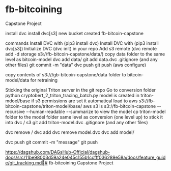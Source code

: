 # fb-bitcoining
Capstone Project


install dvc
install dvc[s3]
new bucket created fb-bitcoin-capstone

commands
Install DVC with (pip3 install dvc)
Install DVC with (pip3 install dvc[s3])
Initialize DVC (dvc init) in your repo
Add s3 remote (dvc remote add -d storage s3://fb-bitcoin-capstone/data/)
copy data folder to the same level as bitcoin-model
dvc add data/
git add data.dvc .gitignore (and any other files)
git commit -m "data"
dvc push
git push
(aws configure)



copy contents of s3:///gb-bitcoin-capstone/data folder to bitcoin-model/data for retraining





Sticking the original Triton server in the git repo
Go to conversion folder
python cryptobert_2_triton_tracing_batch.py
model is created in triton-mdoel/base
if s3 permissions are set it automatical load to aws s3://fb-bitcoin-capstone/triton-model/base/
aws s3 ls s3://fb-bitcoin-capstone --recursive --human-readable --summarize to view the model
cp triton-model folder to the model folder same level as conversion (one level up) to stick it into dvc / s3
git add triton-model.dvc .gitignore (and any other files)

dvc remove / dvc add
dvc remove model.dvc
dvc add model/

dvc push
git commit -m "message"
git push

https://dagshub.com/DAGsHub-Official/dagshub-docs/src/11be98003d59a24e045c155b1ccfff036289e58a/docs/feature_guide/git_tracking.md# fb-bitcoining
Capstone Project
